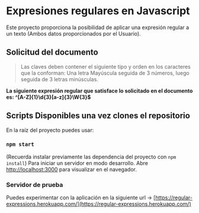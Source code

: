 # Expresiones regulares en Javascript

Este proyecto proporciona la posibilidad de aplicar una expresión regular a un texto (Ambos datos proporcionados por el Usuario).

## Solicitud del documento

> Las claves deben contener el siguiente tipo y orden en los caracteres que la conforman: Una letra Mayúscula seguida de 3 números, luego seguida de 3 letras minúsculas.

**La siguiente expresión regular que satisface lo solicitado en el documento es: ^[A-Z]{1}\d{3}[a-z]{3}\W{3}$**

## Scripts Disponibles una vez clones el repositorio

En la raíz del proyecto puedes usar:

### `npm start`

(Recuerda instalar previamente las dependencia del proyecto con `npm install`)
Para iniciar un servidor en modo desarrollo.
Abre [http://localhost:3000](http://localhost:3000) para visualizar en el navegador.

### Servidor de prueba

Puedes experimentar con la aplicación en la siguiente url -> [https://regular-expressions.herokuapp.com/](https://regular-expressions.herokuapp.com/)


